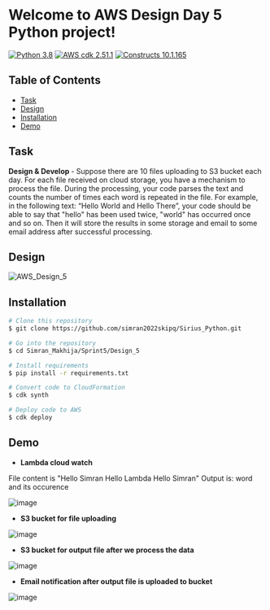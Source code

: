 # Welcome to AWS Design Day 5 Python project!


[![Python 3.8](https://img.shields.io/badge/python-3.8-blue.svg)](https://www.python.org/downloads/release/python-3810/)
[![AWS cdk 2.51.1](https://img.shields.io/badge/aws_cdk_lib-2.51.1-yellow.svg)](https://pypi.org/project/aws-cdk-lib/2.51.1/)
[![Constructs 10.1.165](https://img.shields.io/badge/constructs-10.1.165-red.svg)](https://pypi.org/project/constructs/10.1.165/)



## Table of Contents

- [Task](#task)
- [Design](#design)
- [Installation](#installation)
- [Demo](#demo)


## Task

<b> Design & Develop </b> - Suppose there are 10 files uploading to S3 bucket each day. For each file received on cloud storage, you have a mechanism to process the file. During the processing, your code parses the text and counts the number of times each word is repeated in the file. For example, in the following text: “Hello World and Hello There”, your code should be able to say that "hello" has been used twice, "world" has occurred once and so on. Then it will store the results in some storage and email to some email address after successful processing.


## Design


![AWS_Design_5](https://user-images.githubusercontent.com/113733173/207739298-c9944407-4771-4ecf-91b6-d19485b96355.png)



## Installation

```bash
# Clone this repository
$ git clone https://github.com/simran2022skipq/Sirius_Python.git

# Go into the repository
$ cd Simran_Makhija/Sprint5/Design_5

# Install requirements
$ pip install -r requirements.txt

# Convert code to CloudFormation
$ cdk synth

# Deploy code to AWS
$ cdk deploy
```

## Demo

- <b> Lambda cloud watch </b>


File content is "Hello Simran Hello Lambda Hello Simran"
Output is: word and its occurence



![image](https://user-images.githubusercontent.com/113733173/207739698-478e4cf9-f22b-4fc5-855f-b4913a71b720.png)




- <b> S3 bucket for file uploading </b>



![image](https://user-images.githubusercontent.com/113733173/207739455-9e8e0d92-e480-486c-856b-dd7d2e1aa543.png)




- <b> S3 bucket for output file after we process the data </b>



![image](https://user-images.githubusercontent.com/113733173/207739858-6f772d8b-faf4-4920-86e7-4ddead995cc0.png)




- <b> Email notification after output file is uploaded to bucket </b>



![image](https://user-images.githubusercontent.com/113733173/207740034-a09b9770-446e-4f79-ac21-10a03a9d8760.png)


